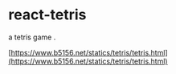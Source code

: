 # react-tetris
a tetris game .



[https://www.b5156.net/statics/tetris/tetris.html](https://www.b5156.net/statics/tetris/tetris.html)